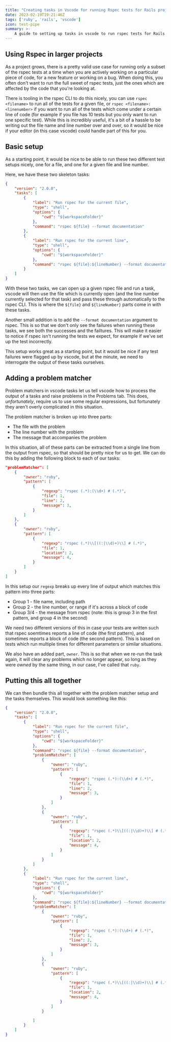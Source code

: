 ```yaml
---
title: "Creating tasks in Vscode for running Rspec tests for Rails projects"
date: 2023-02-19T19:21:46Z
tags: ['ruby', 'rails', 'vscode']
icon: test-pipe
summary: >-
    A guide to setting up tasks in vscode to run rspec tests for Rails projects.
---
```


## Using Rspec in larger projects

As a project grows, there is a pretty valid use case for running only a subset of the rspec tests at a time when you are actively working on a particular piece of code, for a new feature or working on a bug. When doing this, you often don't want to run the full sweet of rspec tests, just the ones which are affected by the code that you're looking at.

There is tooling in the rspec CLI to do this nicely, you can use `rspec <filename>` to run all of the tests for a given file, or `rspec <filename>:<linenumber>` if you want to run all of the tests which come under a certain line of code (for example if you file has 10 tests but you only want to run one specific test). While this is incredibly useful, it's a bit of a hassle to be writing out the file name and line number over and over, so it would be nice if your editor (in this case vscode) could handle part of this for you.

## Basic setup

As a starting point, it would be nice to be able to run these two different test setups nicely, one for a file, and one for a given file and line number.

Here, we have these two skeleton tasks:

```json
{
    "version": "2.0.0",
    "tasks": [
        {
            "label": "Run rspec for the current file",
            "type": "shell",
            "options": {
                "cwd": "${workspaceFolder}"
            },
            "command": "rspec ${file} --format documentation"
        }, 
        {
            "label": "Run rspec for the current line",
            "type": "shell",
            "options": {
                "cwd": "${workspaceFolder}"
            },
            "command": "rspec ${file}:${lineNumber} --format documentation"
        } 
    ]
}
```

With these two tasks, we can open up a given rspec file and run a task, vscode will then use the file which is currently open (and the line number currently selected for that task) and pass these through automatically to the rspec CLI. This is where the `${file}` and `${lineNumber}` parts come in with these tasks.

Another small addition is to add the `--format documentation` argument to rspec. This is so that we don't only see the failures when running these tasks, we see both the successes and the failtures. This will make it easier to notice if rspec isn't running the tests we expect, for example if we've set up the test incorrectly.

This setup works great as a starting point, but it would be nice if any test failures were flagged up by vscode, but at the minute, we need to interrogate the output of these tasks ourselves.

## Adding a problem matcher

Problem matchers in vscode tasks let us tell vscode how to process the output of a tasks and raise problems in the Problems tab. This does, *unfortunately*, require us to use some regular expressions, but fortunately they aren't overly complicated in this situation.

The problem matcher is broken up into three parts:

- The file with the problem
- The line number with the problem
- The message that accompanies the problem

In this situation, all of these parts can be extracted from a single line from the output from rspec, so that should be pretty nice for us to get. We can do this by adding the following block to each of our tasks:

```json
"problemMatcher": [
    {
        "owner": "ruby",
        "pattern": [
            {
                "regexp": "rspec (.*):(\\d+) # (.*)",
                "file": 1,
                "line": 2,
                "message": 3,
            }
        ]
    },
    {
        "owner": "ruby",
        "pattern": [
            {
                "regexp": "rspec (.*)\\[((:|\\d)+)\\] # (.*)",
                "file": 1,
                "location": 2,
                "message": 4,
            }
        ]
    }
]
```

In this setup our `regexp` breaks up every line of output which matches this pattern into three parts:

- Group 1 - file name, including path
- Group 2 - the line number, or range if it's across a block of code
- Group 3/4 - the message from rspec (note: this is group 3 in the first pattern, and group 4 in the second)

We need two different versions of this in case your tests are written such that rspec soemtimes reports a line of code (the first pattern), and sometimes reports a block of code (the second pattern). This is based on tests which run multiple times for different parameters or similar situations.

We also have an added part, `owner`. This is so that when we re-run the task again, it will clear any problems which no longer appear, so long as they were *owned* by the same thing, in our case, I've called that `ruby`.

## Putting this all together

We can then bundle this all together with the problem matcher setup and the tasks themselves. This would look something like this:

```json
{
    "version": "2.0.0",
    "tasks": [
        {
            "label": "Run rspec for the current file",
            "type": "shell",
            "options": {
                "cwd": "${workspaceFolder}"
            },
            "command": "rspec ${file} --format documentation",
            "problemMatcher": [
                {
                    "owner": "ruby",
                    "pattern": [
                        {
                            "regexp": "rspec (.*):(\\d+) # (.*)",
                            "file": 1,
                            "line": 2,
                            "message": 3,
                        }
                    ]
                },
                {
                    "owner": "ruby",
                    "pattern": [
                        {
                            "regexp": "rspec (.*)\\[((:|\\d)+)\\] # (.*)",
                            "file": 1,
                            "location": 2,
                            "message": 4,
                        }
                    ]
                }
            ]
        }, 
        {
            "label": "Run rspec for the current line",
            "type": "shell",
            "options": {
                "cwd": "${workspaceFolder}"
            },
            "command": "rspec ${file}:${lineNumber} --format documentation",
            "problemMatcher": [
                {
                    "owner": "ruby",
                    "pattern": [
                        {
                            "regexp": "rspec (.*):(\\d+) # (.*)",
                            "file": 1,
                            "line": 2,
                            "message": 3,
                        }
                    ]
                },
                {
                    "owner": "ruby",
                    "pattern": [
                        {
                            "regexp": "rspec (.*)\\[((:|\\d)+)\\] # (.*)",
                            "file": 1,
                            "location": 2,
                            "message": 4,
                        }
                    ]
                }

            ]
        } 
    ]
}
```
